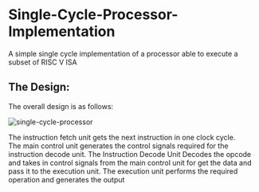 # Single-Cycle-Processor-Implementation
A simple single cycle implementation of a processor able to execute a subset of RISC V ISA

## The Design:

The overall design is as follows:<br>

![single-cycle-processor](https://github.com/PratikSangh/Single-Cycle-Processor-Implementation/blob/master/RTL%20Diagrams/Block%20Diagram.jpg)

The instruction fetch unit gets the next instruction in one clock cycle.<br>
The main control unit generates the control signals required for the instruction decode unit.
The Instruction Decode Unit Decodes the opcode and takes in control signals from the main control unit for get the data and pass it to the execution unit.
The execution unit performs the required operation and generates the output

